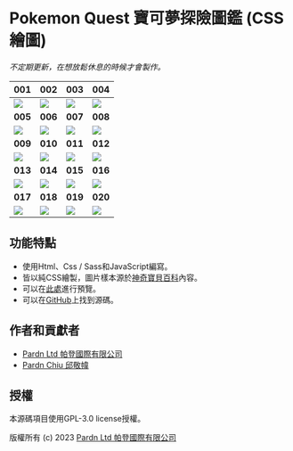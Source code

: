 # Pokemon Quest 寶可夢探險圖鑑 (CSS繪圖)

*不定期更新，在想放鬆休息的時候才會製作。*

| 001 | 002 | 003 | 004 |
| :-- | :-- | :-- | :-- |
| ![](https://media.52poke.com/wiki/9/97/PQ_001_icon.png) | ![](https://media.52poke.com/wiki/1/19/PQ_002_icon.png) | ![](https://media.52poke.com/wiki/0/0d/PQ_003_icon.png) | ![](https://media.52poke.com/wiki/a/a6/PQ_004_icon.png) |
| **005** | **006** | **007** | **008** |
| ![](https://media.52poke.com/wiki/1/18/PQ_005_icon.png) | ![](https://media.52poke.com/wiki/0/0c/PQ_006_icon.png) | ![](https://media.52poke.com/wiki/b/b2/PQ_007_icon.png) | ![](https://media.52poke.com/wiki/c/c4/PQ_008_icon.png) |
| **009** | **010** | **011** | **012** |
| ![](https://media.52poke.com/wiki/c/c8/PQ_009_icon.png) | ![](https://media.52poke.com/wiki/a/a6/PQ_010_icon.png) | ![](https://media.52poke.com/wiki/7/7b/PQ_011_icon.png) | ![](https://media.52poke.com/wiki/4/49/PQ_012_icon.png) |
| **013** | **014** | **015** | **016** |
| ![](https://media.52poke.com/wiki/5/5a/PQ_013_icon.png) | ![](https://media.52poke.com/wiki/6/6a/PQ_014_icon.png) | ![](https://media.52poke.com/wiki/1/1d/PQ_015_icon.png) | ![](https://media.52poke.com/wiki/5/57/PQ_016_icon.png) |
| **017** | **018** | **019** | **020** | 
| ![](https://media.52poke.com/wiki/a/a7/PQ_017_icon.png) | ![](https://media.52poke.com/wiki/d/d9/PQ_018_icon.png) | ![](https://media.52poke.com/wiki/e/e2/PQ_019_icon.png) | ![](https://media.52poke.com/wiki/c/c6/PQ_020_icon.png) |

## 功能特點

- 使用Html、Css / Sass和JavaScript編寫。
- 皆以純CSS繪製，圖片樣本源於[神奇寶貝百科](https://wiki.52poke.com/zh-hant/宝可梦列表（探险寻宝）)內容。
- 可以在[此處](https://pardnchiu.github.io/pokemon-quest-css-drawing)進行預覽。
- 可以在[GitHub](https://github.com/pardnchiu/pokemon-quest-css-drawing)上找到源碼。

## 作者和貢獻者

- [Pardn Ltd 帕登國際有限公司](https://linkedin.com/company/pardnltd)
- [Pardn Chiu 邱敬幃](https://linkedin.com/in/pardnchiu)

## 授權

本源碼項目使用GPL-3.0 license授權。

版權所有 (c) 2023 [Pardn Ltd 帕登國際有限公司](https://www.linkedin.com/company/pardnltd)